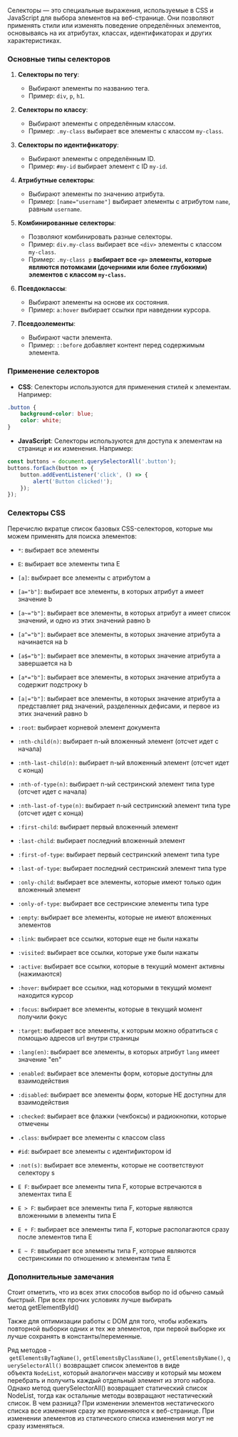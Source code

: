 Селекторы — это специальные выражения, используемые в CSS и JavaScript для выбора элементов на веб-странице. Они позволяют применять стили или изменять поведение определённых элементов, основываясь на их атрибутах, классах, идентификаторах и других характеристиках.

### Основные типы селекторов

1. **Селекторы по тегу**:
    
    - Выбирают элементы по названию тега.
    - Пример: `div`, `p`, `h1`.
2. **Селекторы по классу**:
    
    - Выбирают элементы с определённым классом.
    - Пример: `.my-class` выбирает все элементы с классом `my-class`.
3. **Селекторы по идентификатору**:
    
    - Выбирают элементы с определённым ID.
    - Пример: `#my-id` выбирает элемент с ID `my-id`.
4. **Атрибутные селекторы**:
    
    - Выбирают элементы по значению атрибута.
    - Пример: `[name="username"]` выбирает элементы с атрибутом `name`, равным `username`.
5. **Комбинированные селекторы**:
    
    - Позволяют комбинировать разные селекторы.
    - Пример: `div.my-class` выбирает все `<div>` элементы с классом `my-class`.
    - Пример: `.my-class p` **выбирает все `<p>` элементы, которые являются потомками (дочерними или более глубокими) элементов с классом `my-class`.**
1. **Псевдоклассы**:
    
    - Выбирают элементы на основе их состояния.
    - Пример: `a:hover` выбирает ссылки при наведении курсора.
7. **Псевдоэлементы**:
    
    - Выбирают части элемента.
    - Пример: `::before` добавляет контент перед содержимым элемента.

### Применение селекторов

- **CSS**: Селекторы используются для применения стилей к элементам. Например:

```css
.button {
    background-color: blue;
    color: white;
}
```

- **JavaScript**: Селекторы используются для доступа к элементам на странице и их изменения. Например:

```js
const buttons = document.querySelectorAll('.button');
buttons.forEach(button => {
    button.addEventListener('click', () => {
        alert('Button clicked!');
    });
});
```

### Селекторы CSS

Перечислю вкратце список базовых CSS-селекторов, которые мы можем применять для поиска элементов:

- `*`: выбирает все элементы
    
- `E`: выбирает все элементы типа E
    
- `[a]`: выбирает все элементы с атрибутом a
    
- `[a="b"]`: выбирает все элементы, в которых атрибут a имеет значение b
    
- `[a~="b"]`: выбирает все элементы, в которых атрибут a имеет список значений, и одно из этих значений равно b
    
- `[a^="b"]`: выбирает все элементы, в которых значение атрибута a начинается на b
    
- `[a$="b"]`: выбирает все элементы, в которых значение атрибута a завершается на b
    
- `[a*="b"]`: выбирает все элементы, в которых значение атрибута a содержит подстроку b
    
- `[a|="b"]`: выбирает все элементы, в которых значение атрибута a представляет ряд значений, разделенных дефисами, и первое из этих значений равно b
    
- `:root`: выбирает корневой элемент документа
    
- `:nth-child(n)`: выбирает n-ый вложенный элемент (отсчет идет с начала)
    
- `:nth-last-child(n)`: выбирает n-ый вложенный элемент (отсчет идет с конца)
    
- `:nth-of-type(n)`: выбирает n-ый сестринский элемент типа type (отсчет идет с начала)
    
- `:nth-last-of-type(n)`: выбирает n-ый сестринский элемент типа type (отсчет идет с конца)
    
- `:first-child`: выбирает первый вложенный элемент
    
- `:last-child`: выбирает последний вложенный элемент
    
- `:first-of-type`: выбирает первый сестринский элемент типа type
    
- `:last-of-type`: выбирает последний сестринский элемент типа type
    
- `:only-child`: выбирает все элементы, которые имеют только один вложенный элемент
    
- `:only-of-type`: выбирает все сестринские элементы типа type
    
- `:empty`: выбирает все элементы, которые не имеют вложенных элементов
    
- `:link`: выбирает все ссылки, которые еще не были нажаты
    
- `:visited`: выбирает все ссылки, которые уже были нажаты
    
- `:active`: выбирает все ссылки, которые в текущий момент активны (нажимаются)
    
- `:hover`: выбирает все ссылки, над которыми в текущий момент находится курсор
    
- `:focus`: выбирает все элементы, которые в текущий момент получили фокус
    
- `:target`: выбирает все элементы, к которым можно обратиться с помощью адресов url внутри страницы
    
- `:lang(en)`: выбирает все элементы, в которых атрибут `lang` имеет значение "en"
    
- `:enabled`: выбирает все элементы форм, которые доступны для взаимодействия
    
- `:disabled`: выбирает все элементы форм, которые НЕ доступны для взаимодействия
    
- `:checked`: выбирает все флажки (чекбоксы) и радиокнопки, которые отмечены
    
- `.class`: выбирает все элементы с классом class
    
- `#id`: выбирает все элементы с идентификтором id
    
- `:not(s)`: выбирает все элементы, которые не соответствуют селектору s
    
- `E F`: выбирает все элементы типа F, которые встречаются в элементах типа E
    
- `E > F`: выбирает все элементы типа F, которые являются вложенными в элементы типа E
    
- `E + F`: выбирает все элементы типа F, которые располагаются сразу после элементов типа E
    
- `E ~ F`: ввыбирает все элементы типа F, которые являются сестринскими по отношению к элементам типа E
    

### Дополнительные замечания

Стоит отметить, что из всех этих способов выбор по id обычно самый быстрый. При всех прочих условиях лучше выбирать метод getElementById()

Также для оптимизации работы с DOM для того, чтобы избежать повторной выборки одних и тех же элементов, при первой выборке их лучше сохранять в константы/переменные.

Ряд методов - `getElementsByTagName()`, `getElementsByClassName()`, `getElementsByName()`, `querySelectorAll()` возвращает список элементов в виде объекта `NodeList`, который аналогичен массиву и который мы можем перебрать и получить каждый отдельный элемент из этого набора. Однако метод querySelectorAll() возвращает статический список NodeList, тогда как остальные методы возвращают нестатический список. В чем разница? При изменении элементов нестатического списка все изменения сразу же применяются к веб-странице. При изменении элементов из статического списка изменения могут не сразу изменяться.
